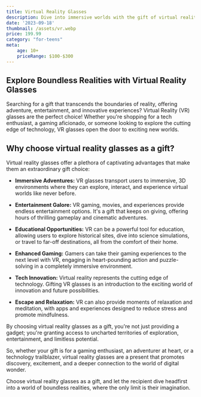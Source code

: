 ```yaml
---
title: Virtual Reality Glasses
description: Dive into immersive worlds with the gift of virtual reality glasses.
date: '2023-09-18'
thumbnail: /assets/vr.webp
price: 199.99
category: "for-teens"
meta:
    age: 10+
    priceRange: $100-$300
---
```

## Explore Boundless Realities with Virtual Reality Glasses

Searching for a gift that transcends the boundaries of reality, offering adventure, entertainment, and innovative experiences? Virtual Reality (VR) glasses are the perfect choice! Whether you're shopping for a tech enthusiast, a gaming aficionado, or someone looking to explore the cutting edge of technology, VR glasses open the door to exciting new worlds.

## Why choose virtual reality glasses as a gift?

Virtual reality glasses offer a plethora of captivating advantages that make them an extraordinary gift choice:

- **Immersive Adventures:** VR glasses transport users to immersive, 3D environments where they can explore, interact, and experience virtual worlds like never before.

- **Entertainment Galore:** VR gaming, movies, and experiences provide endless entertainment options. It's a gift that keeps on giving, offering hours of thrilling gameplay and cinematic adventures.

- **Educational Opportunities:** VR can be a powerful tool for education, allowing users to explore historical sites, dive into science simulations, or travel to far-off destinations, all from the comfort of their home.

- **Enhanced Gaming:** Gamers can take their gaming experiences to the next level with VR, engaging in heart-pounding action and puzzle-solving in a completely immersive environment.

- **Tech Innovation:** Virtual reality represents the cutting edge of technology. Gifting VR glasses is an introduction to the exciting world of innovation and future possibilities.

- **Escape and Relaxation:** VR can also provide moments of relaxation and meditation, with apps and experiences designed to reduce stress and promote mindfulness.

By choosing virtual reality glasses as a gift, you're not just providing a gadget; you're granting access to uncharted territories of exploration, entertainment, and limitless potential.

So, whether your gift is for a gaming enthusiast, an adventurer at heart, or a technology trailblazer, virtual reality glasses are a present that promotes discovery, excitement, and a deeper connection to the world of digital wonder.

Choose virtual reality glasses as a gift, and let the recipient dive headfirst into a world of boundless realities, where the only limit is their imagination.
